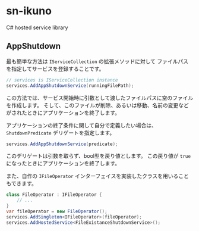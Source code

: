 # sn-ikuno
C# hosted service library

## AppShutdown

最も簡単な方法は `IServiceCollection` の拡張メソッドに対して
ファイルパスを指定してサービスを登録することです。

```cs
// services is IServiceCollection instance
services.AddAppShutdownService(runningFilePath);
```

この方法では、サービス開始時に引数として渡したファイルパスに空のファイルを作成します。
そして、このファイルが削除、あるいは移動、名前の変更などがされたときにアプリケーションを終了します。

アプリケーションの終了条件に関して自分で定義したい場合は、
`ShutdownPredicate` デリゲートを指定します。
```cs
services.AddAppShutdownService(predicate);
```

このデリゲートは引数を取らず、bool型を戻り値とします。
この戻り値が `true` になったときにアプリケーションを終了します。

また、自作の `IFileOperator` インターフェイスを実装したクラスを用いることもできます。
```cs
class FileOperator : IFileOperator {
	// ...
}
var fileOperator = new FileOperator();
services.AddSingleton<IFileOperator>(fileOperator);
services.AddHostedService<FileExistanceShutdownService>();
```
